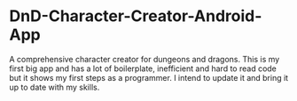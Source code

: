 # DnD-Character-Creator-Android-App
 A comprehensive character creator for dungeons and dragons.
 This is my first big app and has a lot of boilerplate, inefficient
 and hard to read code but it shows my first steps as a programmer.
 I intend to update it and bring it up to date with my skills.
